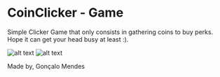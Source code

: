 # CoinClicker - Game

 Simple Clicker Game that only consists in gathering coins to buy perks.
 Hope it can get your head busy at least :).

 ![alt text](https://i.imgur.com/PpuOEKl.png)
 ![alt text](https://i.imgur.com/zFs3dlZ.png)

 Made by,
 Gonçalo Mendes
